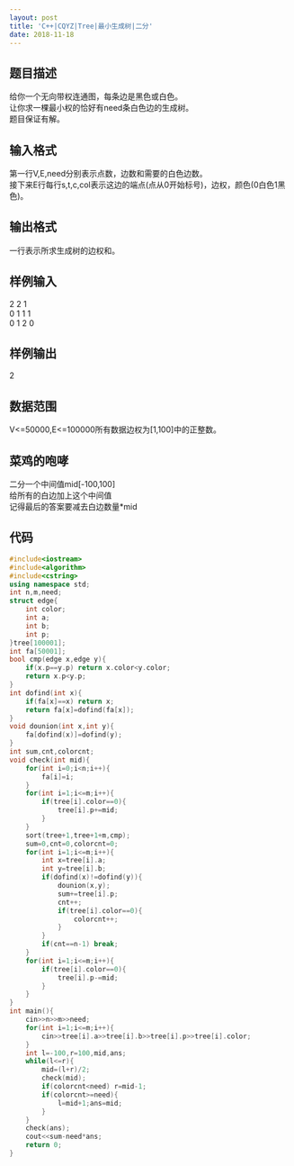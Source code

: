 ```yaml
---
layout: post 
title: 'C++|CQYZ|Tree|最小生成树|二分' 
date: 2018-11-18 
---
```

## 题目描述
给你一个无向带权连通图，每条边是黑色或白色。  
让你求一棵最小权的恰好有need条白色边的生成树。  
题目保证有解。  
## 输入格式 
第一行V,E,need分别表示点数，边数和需要的白色边数。  
接下来E行每行s,t,c,col表示这边的端点(点从0开始标号)，边权，颜色(0白色1黑色)。  
## 输出格式 
一行表示所求生成树的边权和。  
## 样例输入 
2 2 1  
0 1 1 1  
0 1 2 0  
## 样例输出
2  
## 数据范围 
V<=50000,E<=100000所有数据边权为[1,100]中的正整数。  

## 菜鸡的咆哮
二分一个中间值mid[-100,100]  
给所有的白边加上这个中间值  
记得最后的答案要减去白边数量*mid  
## 代码
```cpp
#include<iostream>
#include<algorithm>
#include<cstring>
using namespace std;
int n,m,need;
struct edge{
	int color;
	int a;
	int b;
	int p;
}tree[100001];
int fa[50001];
bool cmp(edge x,edge y){
	if(x.p==y.p) return x.color<y.color;
	return x.p<y.p;
}
int dofind(int x){
	if(fa[x]==x) return x;
	return fa[x]=dofind(fa[x]);
}
void dounion(int x,int y){
	fa[dofind(x)]=dofind(y);
}
int sum,cnt,colorcnt;
void check(int mid){
	for(int i=0;i<n;i++){
		fa[i]=i;
	}
	for(int i=1;i<=m;i++){
		if(tree[i].color==0){
			tree[i].p+=mid;
		}
	}
	sort(tree+1,tree+1+m,cmp);
	sum=0,cnt=0,colorcnt=0;
	for(int i=1;i<=m;i++){
		int x=tree[i].a;
		int y=tree[i].b;
		if(dofind(x)!=dofind(y)){
			dounion(x,y);
			sum+=tree[i].p;
			cnt++;
			if(tree[i].color==0){
				colorcnt++;
			}
		}
		if(cnt==n-1) break;
	}
	for(int i=1;i<=m;i++){
		if(tree[i].color==0){
			tree[i].p-=mid;
		}
	}
}
int main(){
	cin>>n>>m>>need;
	for(int i=1;i<=m;i++){
		cin>>tree[i].a>>tree[i].b>>tree[i].p>>tree[i].color;
	}
	int l=-100,r=100,mid,ans;
	while(l<=r){
		mid=(l+r)/2;
		check(mid);
		if(colorcnt<need) r=mid-1;	
		if(colorcnt>=need){
			l=mid+1;ans=mid;
		}
	}
	check(ans);
	cout<<sum-need*ans;
	return 0;
}
```